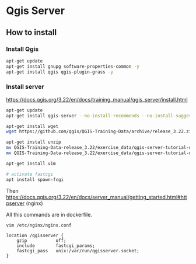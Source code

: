 # Qgis Server

## How to install

### Install Qgis

```bash
apt-get update
apt-get install gnupg software-properties-common -y
apt-get install qgis qgis-plugin-grass -y

```

### Install server

https://docs.qgis.org/3.22/en/docs/training_manual/qgis_server/install.html


```bash
apt-get update
apt-get install qgis-server --no-install-recommends --no-install-suggests -y

apt-get install wget
wget https://github.com/qgis/QGIS-Training-Data/archive/release_3.22.zip

apt-get install unzip
mv QGIS-Training-Data-release_3.22/exercise_data/qgis-server-tutorial-data/world.qgs .
mv QGIS-Training-Data-release_3.22/exercise_data/qgis-server-tutorial-data/naturalearth.sqlite .

apt-get install vim

# activate fastcgi
apt install spawn-fcgi

```

Then https://docs.qgis.org/3.22/en/docs/server_manual/getting_started.html#httpserver (nginx)

All this commands are in dockerfile.

```
vim /etc/nginx/nginx.conf
```

```
location /qgisserver {
    gzip           off;
    include        fastcgi_params;
    fastcgi_pass   unix:/var/run/qgisserver.socket;
}
```

